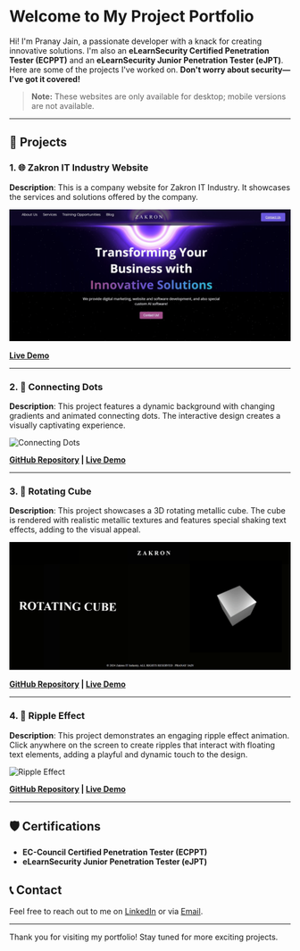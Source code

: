 # Welcome to My Project Portfolio

Hi! I'm Pranay Jain, a passionate developer with a knack for creating innovative solutions. I'm also an **eLearnSecurity Certified Penetration Tester (ECPPT)** and an **eLearnSecurity Junior Penetration Tester (eJPT)**. Here are some of the projects I've worked on. **Don't worry about security—I've got it covered!**

> **Note:** These websites are only available for desktop; mobile versions are not available.

---

## 🚀 Projects

### 1. 🌐 Zakron IT Industry Website
**Description**: This is a company website for Zakron IT Industry. It showcases the services and solutions offered by the company.

![Zakron IT Industry Website](https://github.com/Zakronindustry/2D-Projects-Animations/blob/main/zakron(2).gif) 

**[Live Demo](https://zakronindustry.com)**

---

### 2. 🔷 Connecting Dots
**Description**: This project features a dynamic background with changing gradients and animated connecting dots. The interactive design creates a visually captivating experience.

![Connecting Dots](https://github.com/Zakronindustry/2D-Projects-Animations/blob/main/connectingdots.gif)

**[GitHub Repository](https://github.com/Zakronindustry/connecting-dots) | [Live Demo](https://connecting-dots.vercel.app/)**

---

### 3. 🧊 Rotating Cube
**Description**: This project showcases a 3D rotating metallic cube. The cube is rendered with realistic metallic textures and features special shaking text effects, adding to the visual appeal.

![Rotating Cube](https://github.com/Zakronindustry/2D-Projects-Animations/blob/main/Recording%202024-07-17%20133630(1).gif) 

**[GitHub Repository](https://github.com/Zakronindustry/rubix) | [Live Demo](https://rotatingcube.vercel.app/)**

---

### 4. 🌊 Ripple Effect
**Description**: This project demonstrates an engaging ripple effect animation. Click anywhere on the screen to create ripples that interact with floating text elements, adding a playful and dynamic touch to the design.

![Ripple Effect](https://github.com/Zakronindustry/2D-Projects-Animations/blob/main/ripple.gif) <!-- Update with actual link -->

**[GitHub Repository](https://github.com/Zakronindustry/Ripple) | [Live Demo](https://rippleeffect.vercel.app/)**

---

## 🛡️ Certifications

- **EC-Council Certified Penetration Tester (ECPPT)**
- **eLearnSecurity Junior Penetration Tester (eJPT)**

## 📞 Contact

Feel free to reach out to me on [LinkedIn](https://www.linkedin.com/in/pranay-jain-08b74a311/) or via [Email](mailto:pranayjain1001@gmail.com).

---

Thank you for visiting my portfolio! Stay tuned for more exciting projects.
